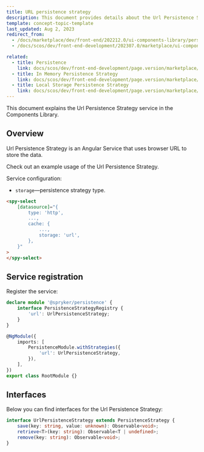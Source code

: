 ```yaml
---
title: URL persistence strategy
description: This document provides details about the Url Persistence Strategy service in the Components Library.
template: concept-topic-template
last_updated: Aug 2, 2023
redirect_from:
  - /docs/marketplace/dev/front-end/202212.0/ui-components-library/persistence/url-persistence-strategy.html
  - /docs/scos/dev/front-end-development/202307.0/marketplace/ui-components-library/persistence/url-persistence-strategy.html

related:
  - title: Persistence
    link: docs/scos/dev/front-end-development/page.version/marketplace/ui-components-library/persistence/persistence.html
  - title: In Memory Persistence Strategy
    link: docs/scos/dev/front-end-development/page.version/marketplace/ui-components-library/persistence/in-memory-persistence-strategy.html
  - title: Local Storage Persistence Strategy
    link: docs/scos/dev/front-end-development/page.version/marketplace/ui-components-library/persistence/local-storage-persistence-strategy.html
---
```


This document explains the Url Persistence Strategy service in the Components Library.

## Overview

Url Persistence Strategy is an Angular Service that uses browser URL to store the data.

Check out an example usage of the Url Persistence Strategy.

Service configuration:

- `storage`—persistence strategy type.  

```html
<spy-select
    [datasource]="{
        type: 'http',
        ...,
        cache: {
            ...,
            storage: 'url',
        },
    }"
>
</spy-select>
```

## Service registration

Register the service:

```ts
declare module '@spryker/persistence' {
    interface PersistenceStrategyRegistry {
        'url': UrlPersistenceStrategy;
    }
}

@NgModule({
    imports: [
        PersistenceModule.withStrategies({
            'url': UrlPersistenceStrategy,
        }),
    ],
})
export class RootModule {}
```

## Interfaces

Below you can find interfaces for the Url Persistence Strategy:

```ts
interface UrlPersistenceStrategy extends PersistenceStrategy {
    save(key: string, value: unknown): Observable<void>;
    retrieve<T>(key: string): Observable<T | undefined>;
    remove(key: string): Observable<void>;
}
```
